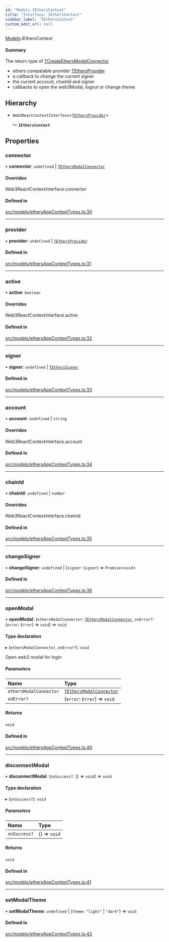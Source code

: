 ```yaml
---
id: "Models.IEthersContext"
title: "Interface: IEthersContext"
sidebar_label: "IEthersContext"
custom_edit_url: null
---
```


[Models](../modules/Models.md).IEthersContext

#### Summary
The return type of [TCreateEthersModalConnector](../modules/Models.md#tcreateethersmodalconnector)
- ethers compatable provider [TEthersProvider](../modules/Models.md#tethersprovider)
- a callback to change the current signer
- the current account, chainId and signer
- callbacks to open the web3Modal, logout or change theme

## Hierarchy

- `Web3ReactContextInterface`<[`TEthersProvider`](../modules/Models.md#tethersprovider)\>

  ↳ **`IEthersContext`**

## Properties

### connector

• **connector**: `undefined` \| [`TEthersModalConnector`](../modules/EthersAppContext.md#tethersmodalconnector)

#### Overrides

Web3ReactContextInterface.connector

#### Defined in

[src/models/ethersAppContextTypes.ts:30](https://github.com/scaffold-eth/eth-hooks/blob/951f765/packages/eth-hooks/src/models/ethersAppContextTypes.ts#L30)

___

### provider

• **provider**: `undefined` \| [`TEthersProvider`](../modules/Models.md#tethersprovider)

#### Defined in

[src/models/ethersAppContextTypes.ts:31](https://github.com/scaffold-eth/eth-hooks/blob/951f765/packages/eth-hooks/src/models/ethersAppContextTypes.ts#L31)

___

### active

• **active**: `boolean`

#### Overrides

Web3ReactContextInterface.active

#### Defined in

[src/models/ethersAppContextTypes.ts:32](https://github.com/scaffold-eth/eth-hooks/blob/951f765/packages/eth-hooks/src/models/ethersAppContextTypes.ts#L32)

___

### signer

• **signer**: `undefined` \| [`TEthersSigner`](../modules/Models.md#tetherssigner)

#### Defined in

[src/models/ethersAppContextTypes.ts:33](https://github.com/scaffold-eth/eth-hooks/blob/951f765/packages/eth-hooks/src/models/ethersAppContextTypes.ts#L33)

___

### account

• **account**: `undefined` \| `string`

#### Overrides

Web3ReactContextInterface.account

#### Defined in

[src/models/ethersAppContextTypes.ts:34](https://github.com/scaffold-eth/eth-hooks/blob/951f765/packages/eth-hooks/src/models/ethersAppContextTypes.ts#L34)

___

### chainId

• **chainId**: `undefined` \| `number`

#### Overrides

Web3ReactContextInterface.chainId

#### Defined in

[src/models/ethersAppContextTypes.ts:35](https://github.com/scaffold-eth/eth-hooks/blob/951f765/packages/eth-hooks/src/models/ethersAppContextTypes.ts#L35)

___

### changeSigner

• **changeSigner**: `undefined` \| (`signer`: `Signer`) => `Promise`<`void`\>

#### Defined in

[src/models/ethersAppContextTypes.ts:36](https://github.com/scaffold-eth/eth-hooks/blob/951f765/packages/eth-hooks/src/models/ethersAppContextTypes.ts#L36)

___

### openModal

• **openModal**: (`ethersModalConnector`: [`TEthersModalConnector`](../modules/EthersAppContext.md#tethersmodalconnector), `onError?`: (`error`: `Error`) => `void`) => `void`

#### Type declaration

▸ (`ethersModalConnector`, `onError?`): `void`

Open web3 modal for login

##### Parameters

| Name | Type |
| :------ | :------ |
| `ethersModalConnector` | [`TEthersModalConnector`](../modules/EthersAppContext.md#tethersmodalconnector) |
| `onError?` | (`error`: `Error`) => `void` |

##### Returns

`void`

#### Defined in

[src/models/ethersAppContextTypes.ts:40](https://github.com/scaffold-eth/eth-hooks/blob/951f765/packages/eth-hooks/src/models/ethersAppContextTypes.ts#L40)

___

### disconnectModal

• **disconnectModal**: (`onSuccess?`: () => `void`) => `void`

#### Type declaration

▸ (`onSuccess?`): `void`

##### Parameters

| Name | Type |
| :------ | :------ |
| `onSuccess?` | () => `void` |

##### Returns

`void`

#### Defined in

[src/models/ethersAppContextTypes.ts:41](https://github.com/scaffold-eth/eth-hooks/blob/951f765/packages/eth-hooks/src/models/ethersAppContextTypes.ts#L41)

___

### setModalTheme

• **setModalTheme**: `undefined` \| (`theme`: ``"light"`` \| ``"dark"``) => `void`

#### Defined in

[src/models/ethersAppContextTypes.ts:42](https://github.com/scaffold-eth/eth-hooks/blob/951f765/packages/eth-hooks/src/models/ethersAppContextTypes.ts#L42)
